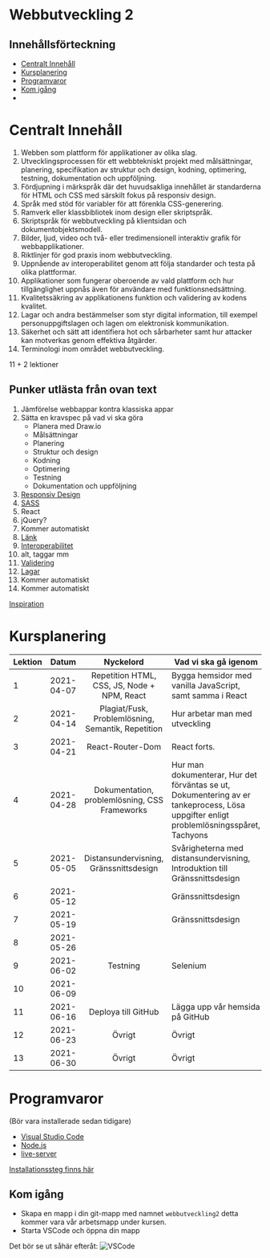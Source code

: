 # Webbutveckling 2

## Innehållsförteckning

- [Centralt Innehåll](#centralt-innehll)
- [Kursplanering](#kursplanering)
- [Programvaror](#programvaror)
- [Kom igång](#kom-igng)
- [](#)

# Centralt Innehåll

1. Webben som plattform för applikationer av olika slag.
2. Utvecklingsprocessen för ett webbtekniskt projekt med målsättningar, planering, specifikation av struktur och design, kodning, optimering, testning, dokumentation och uppföljning. 
3. Fördjupning i märkspråk där det huvudsakliga innehållet är standarderna för HTML och CSS med särskilt fokus på responsiv design.
4. Språk med stöd för variabler för att förenkla CSS-generering.
5. Ramverk eller klassbibliotek inom design eller skriptspråk.
6. Skriptspråk för webbutveckling på klientsidan och dokumentobjektsmodell.
7. Bilder, ljud, video och två- eller tredimensionell interaktiv grafik för webbapplikationer.
8. Riktlinjer för god praxis inom webbutveckling.
9. Uppnående av interoperabilitet genom att följa standarder och testa på olika plattformar.
10. Applikationer som fungerar oberoende av vald plattform och hur tillgänglighet uppnås även för användare med funktionsnedsättning.
11. Kvalitetssäkring av applikationens funktion och validering av kodens kvalitet.
12. Lagar och andra bestämmelser som styr digital information, till exempel personuppgiftslagen och lagen om elektronisk kommunikation.
13. Säkerhet och sätt att identifiera hot och sårbarheter samt hur attacker kan motverkas genom effektiva åtgärder.
14. Terminologi inom området webbutveckling.



11 + 2 lektioner

## Punker utlästa från ovan text 

1. Jämförelse webbappar kontra klassiska appar
2. Sätta en kravspec på vad vi ska göra
    - Planera med Draw.io
    - Målsättningar
    - Planering
    - Struktur och design
    - Kodning
    - Optimering
    - Testning
    - Dokumentation och uppföljning
3. [Responsiv Design](https://github.com/jensnti/Webbutveckling/blob/master/design/responsiv-design.md)
4. [SASS](https://sass-lang.com/)
5. React
6. jQuery?
7. Kommer automatiskt 
8. [Länk](https://github.com/jensnti/Webbutveckling/blob/master/tester/checklista-foer-webbsidor.md)
9. [Interoperabilitet](https://github.com/jensnti/Webbutveckling/blob/master/tester/kodkvalitet.md)
10. alt, taggar mm
11. [Validering](https://github.com/jensnti/Webbutveckling/blob/master/tester/kodkvalitet.md)
12. [Lagar](https://github.com/jensnti/Webbutveckling/blob/master/publikation/lagar-och-regler.md)
13. Kommer automatiskt
14. Kommer automatiskt

[Inspiration](https://github.com/jensnti/Webbutveckling)

# Kursplanering

| Lektion | Datum       | Nyckelord  | Vad vi ska gå igenom        |
| ------- | ----------- | :--------: | --------------------------- |
|  1 | 2021-04-07  | Repetition HTML, CSS, JS, Node + NPM, React | Bygga hemsidor med vanilla JavaScript, samt samma i React |
|  2 | 2021-04-14  | Plagiat/Fusk, Problemlösning, Semantik, Repetition | Hur arbetar man med utveckling |
|  3 | 2021-04-21  | React-Router-Dom | React forts.  |
|  4 | 2021-04-28  | Dokumentation, problemlösning, CSS Frameworks | Hur man dokumenterar, Hur det förväntas se ut, Dokumentering av er tankeprocess, Lösa uppgifter enligt problemlösningsspåret, Tachyons |
|  5 | 2021-05-05  | Distansundervisning, Gränssnittsdesign | Svårigheterna med distansundervisning, Introduktion till Gränssnittsdesign |
|  6 | 2021-05-12  |  | Gränssnittsdesign |
|  7 | 2021-05-19  |  | Gränssnittsdesign |
|  8 | 2021-05-26  |  |  |
|  9 | 2021-06-02  | Testning | Selenium |
| 10 | 2021-06-09  |  |  |
| 11 | 2021-06-16  | Deploya till GitHub |  Lägga upp vår hemsida på GitHub |
| 12 | 2021-06-23  | Övrigt | Övrigt |
| 13 | 2021-06-30  | Övrigt | Övrigt |

# Programvaror

(Bör vara installerade sedan tidigare)

- [Visual Studio Code](https://code.visualstudio.com/)
- [Node.js](https://nodejs.org/en/)
- [live-server](https://www.npmjs.com/package/live-server)

[Installationssteg finns här](../programmering_1)

## Kom igång

- Skapa en mapp i din git-mapp med namnet `webbutveckling2` detta kommer vara vår arbetsmapp under kursen.
- Starta VSCode och öppna din mapp

Det bör se ut såhär efteråt:
![VSCode](img/working_directory.png)




